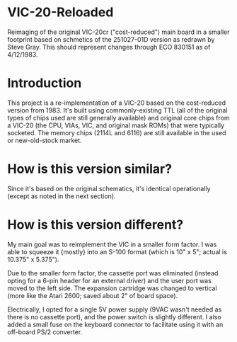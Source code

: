 # VIC-20-Reloaded
Reimaging of the original VIC-20cr ("cost-reduced") main board in a smaller footprint based
on schmetics of the 251027-01D version as redrawn by Steve Gray. This should represent
changes through ECO 830151 as of 4/12/1983.

# Introduction
This project is a re-implementation of a VIC-20 based on the cost-reduced version from 1983.
It's built using commonly-existing TTL (all of the original types of chips used are still 
generally available) and original core chips from a VIC-20 (the CPU, VIAs, VIC, and original
mask ROMs) that were typically socketed. The memory chips (2114L and 6116) are still available
in the used or new-old-stock market. 

# How is this version similar?
Since it's based on the original schematics, it's identical operationally (except as noted
in the next section).

# How is this version different?
My main goal was to reimplement the VIC in a smaller form factor. I was able to squeeze it
{mostly} into an S-100 format (which is 10" x 5"; actual is 10.375" x 5.375"). 

Due to the smaller form factor, the cassette port was eliminated (instead opting for a 
6-pin header for an external driver) and the user port was moved to the left side. The 
expansion cartridge was changed to vertical (more like the Atari 2600; saved about 2" of 
board space).

Electrically, I opted for a single 5V power supply (9VAC wasn't needed as there is no
cassette port), and the power switch is slightly different. I also added a small fuse
on the keyboard connector to facilitate using it with an off-board PS/2 converter.
